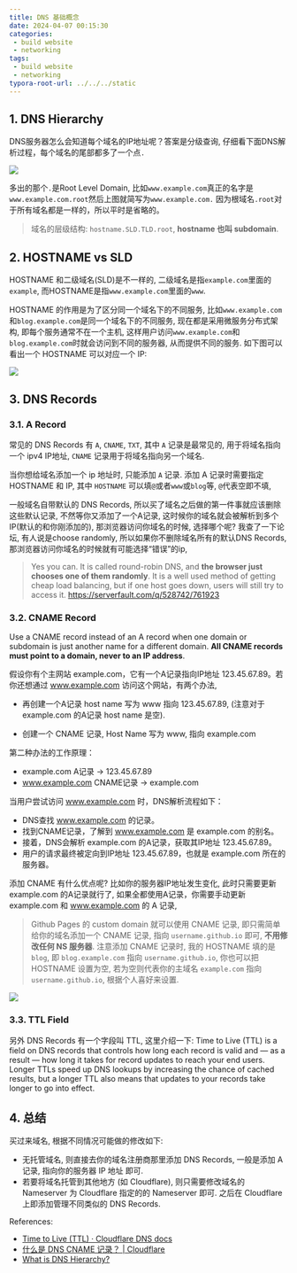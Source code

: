 ```yaml
---
title: DNS 基础概念
date: 2024-04-07 00:15:30
categories:
 - build website
 - networking
tags:
 - build website
 - networking
typora-root-url: ../../../static
---
```


## 1. DNS Hierarchy

DNS服务器怎么会知道每个域名的IP地址呢？答案是分级查询, 仔细看下面DNS解析过程，每个域名的尾部都多了一个点`.`

![](/001-domain-name-dns-records/c.png)

多出的那个`.`是Root Level Domain, 比如`www.example.com`真正的名字是`www.example.com.root`然后上图就简写为`www.example.com.` 因为根域名`.root`对于所有域名都是一样的，所以平时是省略的。

> 域名的层级结构: `hostname.SLD.TLD.root`, **hostname 也叫 subdomain**. 

## 2. HOSTNAME vs SLD

HOSTNAME 和二级域名(SLD)是不一样的, 二级域名是指`example.com`里面的`example`, 而HOSTNAME是指`www.example.com`里面的`www`. 

HOSTNAME 的作用是为了区分同一个域名下的不同服务, 比如`www.example.com`和`blog.example.com`是同一个域名下的不同服务, 现在都是采用微服务分布式架构, 即每个服务通常不在一个主机, 这样用户访问`www.example.com`和`blog.example.com`时就会访问到不同的服务器, 从而提供不同的服务. 如下图可以看出一个 HOSTNAME 可以对应一个 IP:

![](https://pub-2a6758f3b2d64ef5bb71ba1601101d35.r2.dev/001-domain-name-dns-records%2F01.jpg)

## 3. DNS Records

### 3.1. A Record

常见的 DNS Records 有 `A`, `CNAME`, `TXT`, 其中 `A` 记录是最常见的, 用于将域名指向一个 ipv4 IP地址, `CNAME` 记录用于将域名指向另一个域名. 

当你想给域名添加一个 ip 地址时, 只能添加 `A` 记录. 添加 A 记录时需要指定 HOSTNAME 和 IP, 其中 `HOSTNAME` 可以填`@`或者`www`或`blog`等, `@`代表空即不填, 

一般域名自带默认的 DNS Records, 所以买了域名之后做的第一件事就应该删除这些默认记录, 不然等你又添加了一个A记录, 这时候你的域名就会被解析到多个IP(默认的和你刚添加的), 那浏览器访问你域名的时候, 选择哪个呢? 我查了一下论坛, 有人说是choose randomly, 所以如果你不删除域名所有的默认DNS Records, 那浏览器访问你域名的时候就有可能选择“错误”的ip, 

> Yes you can. It is called round-robin DNS, and **the browser just chooses one of them randomly**. It is a well used method of getting cheap load balancing, but if one host goes down, users will still try to access it. https://serverfault.com/q/528742/761923

### 3.2. CNAME Record

Use a CNAME record instead of an A record when one domain or subdomain is just another name for a different domain. **All CNAME records must point to a domain, never to an IP address**. 

假设你有个主网站 example.com，它有一个A记录指向IP地址 123.45.67.89。若你还想通过 www.example.com 访问这个网站，有两个办法, 

- 再创建一个A记录 host name 写为 www 指向 123.45.67.89, (注意对于 example.com 的A记录 host name 是空).

- 创建一个 CNAME 记录, Host Name 写为 www, 指向 example.com

第二种办法的工作原理：

- example.com A记录 -> 123.45.67.89
- www.example.com CNAME记录 -> example.com

当用户尝试访问 www.example.com 时，DNS解析流程如下：

- DNS查找 www.example.com 的记录。
- 找到CNAME记录，了解到 www.example.com 是 example.com 的别名。
- 接着，DNS会解析 example.com 的A记录，获取其IP地址 123.45.67.89。
- 用户的请求最终被定向到IP地址 123.45.67.89，也就是 example.com 所在的服务器。

添加 CNAME 有什么优点呢? 比如你的服务器IP地址发生变化, 此时只需要更新 example.com 的A记录就行了, 如果全都使用A记录，你需要手动更新 example.com 和 www.example.com 的 A 记录, 

> Github Pages 的 custom domain 就可以使用 CNAME 记录, 即只需简单给你的域名添加一个 CNAME 记录, 指向 `username.github.io` 即可, **不用修改任何 NS 服务器**. 注意添加 CNAME 记录时, 我的 HOSTNAME 填的是 `blog`, 即 `blog.example.com` 指向 `username.github.io`, 你也可以把 HOSTNAME 设置为空, 若为空则代表你的主域名 `example.com` 指向 `username.github.io`, 根据个人喜好来设置. 

![](https://pub-2a6758f3b2d64ef5bb71ba1601101d35.r2.dev/blogs/2024/04/f356b3dd152035f92b0ae20335413ab0.jpg)

### 3.3. TTL Field

另外 DNS Records 有一个字段叫 TTL, 这里介绍一下: Time to Live (TTL) is a field on DNS records that controls how long each record is valid and — as a result — how long it takes for record updates to reach your end users. Longer TTLs speed up DNS lookups by increasing the chance of cached results, but a longer TTL also means that updates to your records take longer to go into effect.

## 4. 总结

买过来域名, 根据不同情况可能做的修改如下:

- 无托管域名, 则直接去你的域名注册商那里添加 DNS Records, 一般是添加 A 记录, 指向你的服务器 IP 地址 即可. 
- 若要将域名托管到其他地方 (如 Cloudflare), 则只需要修改域名的 Nameserver 为 Cloudflare 指定的的 Nameserver 即可. 之后在 Cloudflare 上即添加管理不同类似的 DNS Records. 

References:

- [Time to Live (TTL) · Cloudflare DNS docs](https://developers.cloudflare.com/dns/manage-dns-records/reference/ttl/)
- [什么是 DNS CNAME 记录？ | Cloudflare](https://www.cloudflare.com/zh-cn/learning/dns/dns-records/dns-cname-record/)
- [What is DNS Hierarchy?](https://www.educative.io/answers/what-is-dns-hierarchy)
